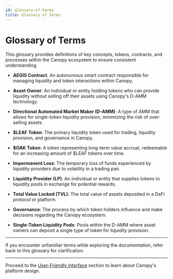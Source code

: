 ```yaml
---
id: glossary-of-terms
title: Glossary of Terms
---
```


# Glossary of Terms

This glossary provides definitions of key concepts, tokens, contracts, and processes within the Canopy ecosystem to ensure consistent understanding.

- **AEGIS Contract**: An autonomous smart contract responsible for managing liquidity and token interactions within Canopy.

- **Asset Owner**: An individual or entity holding tokens who can provide liquidity without selling off their assets using Canopy's D-AMM technology.

- **Directional Automated Market Maker (D-AMM)**: A type of AMM that allows for single-token liquidity provision, minimizing the risk of over-selling assets.

- **$LEAF Token**: The primary liquidity token used for trading, liquidity provision, and governance in Canopy.

- **$OAK Token**: A token representing long-term value accrual, redeemable for an increasing amount of $LEAF tokens over time.

- **Impermanent Loss**: The temporary loss of funds experienced by liquidity providers due to volatility in a trading pair.

- **Liquidity Provider (LP)**: An individual or entity that supplies tokens to liquidity pools in exchange for potential rewards.

- **Total Value Locked (TVL)**: The total value of assets deposited in a DeFi protocol or platform.

- **Governance**: The process by which token holders influence and make decisions regarding the Canopy ecosystem.

- **Single-Token Liquidity Pods**: Pools within the D-AMM where asset owners can deposit a single type of token for liquidity provision.

---

If you encounter unfamiliar terms while exploring the documentation, refer back to this glossary for clarification.

---

Proceed to the [User-Friendly Interface](../key-features/user-friendly-interface.md) section to learn about Canopy's platform design.


